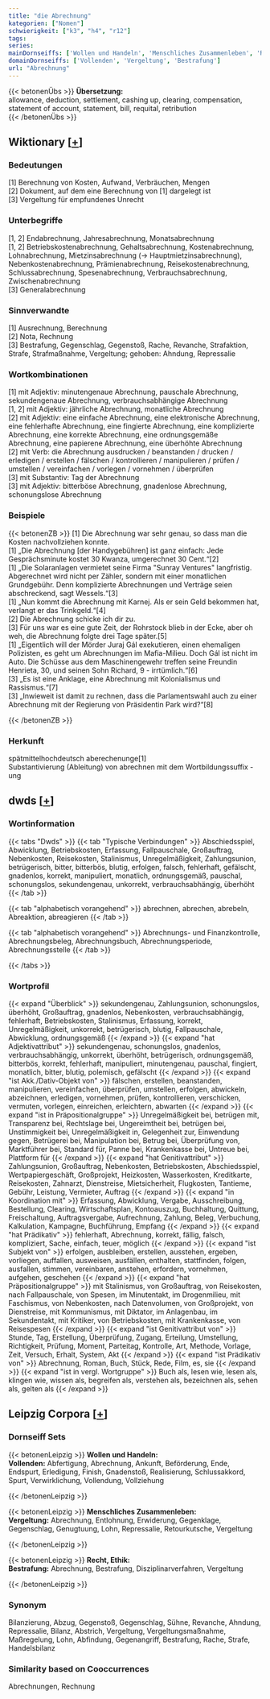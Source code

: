 ```yaml
---
title: "die Abrechnung"
kategorien: ["Nomen"]
schwierigkeit: ["k3", "h4", "r12"]
tags:
series:
mainDornseiffs: ['Wollen und Handeln', 'Menschliches Zusammenleben', 'Recht, Ethik']
domainDornseiffs: ['Vollenden', 'Vergeltung', 'Bestrafung']
url: "Abrechnung"
---
```


{{< betonenÜbs >}}
**Übersetzung:**  
allowance, deduction, settlement, cashing up, clearing, compensation, statement of account, statement, bill, requital, retribution  
{{< /betonenÜbs >}}

## Wiktionary [[+](https://de.wiktionary.org/wiki/Abrechnung)]

### Bedeutungen
[1] Berechnung von Kosten, Aufwand, Verbräuchen, Mengen  
[2] Dokument, auf dem eine Berechnung von [1] dargelegt ist  
[3] Vergeltung für empfundenes Unrecht  

### Unterbegriffe
[1, 2] Endabrechnung, Jahresabrechnung, Monatsabrechnung  
[1, 2] Betriebskostenabrechnung, Gehaltsabrechnung, Kostenabrechnung, Lohnabrechnung, Mietzinsabrechnung (→ Hauptmietzinsabrechnung), Nebenkostenabrechnung, Prämienabrechnung, Reisekostenabrechnung, Schlussabrechnung, Spesenabrechnung, Verbrauchsabrechnung, Zwischenabrechnung  
[3] Generalabrechnung  

### Sinnverwandte
[1] Ausrechnung, Berechnung  
[2] Nota, Rechnung  
[3] Bestrafung, Gegenschlag, Gegenstoß, Rache, Revanche, Strafaktion, Strafe, Strafmaßnahme, Vergeltung; gehoben: Ahndung, Repressalie  

### Wortkombinationen
[1] mit Adjektiv: minutengenaue Abrechnung, pauschale Abrechnung, sekundengenaue Abrechnung, verbrauchsabhängige Abrechnung  
[1, 2] mit Adjektiv: jährliche Abrechnung, monatliche Abrechnung  
[2] mit Adjektiv: eine einfache Abrechnung, eine elektronische Abrechnung, eine fehlerhafte Abrechnung, eine fingierte Abrechnung, eine komplizierte Abrechnung, eine korrekte Abrechnung, eine ordnungsgemäße Abrechnung, eine papierene Abrechnung, eine überhöhte Abrechnung  
[2] mit Verb: die Abrechnung ausdrucken / beanstanden / drucken / erledigen / erstellen / fälschen / kontrollieren / manipulieren / prüfen / umstellen / vereinfachen / vorlegen / vornehmen / überprüfen  
[3] mit Substantiv: Tag der Abrechnung  
[3] mit Adjektiv: bitterböse Abrechnung, gnadenlose Abrechnung, schonungslose Abrechnung  

### Beispiele
{{< betonenZB >}}
[1] Die Abrechnung war sehr genau, so dass man die Kosten nachvollziehen konnte.  
[1] „Die Abrechnung [der Handygebühren] ist ganz einfach: Jede Gesprächsminute kostet 30 Kwanza, umgerechnet 30 Cent.“[2]  
[1] „Die Solaranlagen vermietet seine Firma "Sunray Ventures" langfristig. Abgerechnet wird nicht per Zähler, sondern mit einer monatlichen Grundgebühr. Denn komplizierte Abrechnungen und Verträge seien abschreckend, sagt Wessels.“[3]  
[1] „Nun kommt die Abrechnung mit Karnej. Als er sein Geld bekommen hat, verlangt er das Trinkgeld.“[4]  
[2] Die Abrechnung schicke ich dir zu.  
[3] Für uns war es eine gute Zeit, der Rohrstock blieb in der Ecke, aber oh weh, die Abrechnung folgte drei Tage später.[5]  
[1] „Eigentlich will der Mörder Juraj Gál exekutieren, einen ehemaligen Polizisten, es geht um Abrechnungen im Mafia-Milieu. Doch Gál ist nicht im Auto. Die Schüsse aus dem Maschinengewehr treffen seine Freundin Henrieta, 30, und seinen Sohn Richard, 9 - irrtümlich.“[6]  
[3] „Es ist eine Anklage, eine Abrechnung mit Kolonialismus und Rassismus.“[7]  
[3] „Inwieweit ist damit zu rechnen, dass die Parlamentswahl auch zu einer Abrechnung mit der Regierung von Präsidentin Park wird?“[8]  

{{< /betonenZB >}}
### Herkunft
spätmittelhochdeutsch aberechenunge[1]  
Substantivierung (Ableitung) von abrechnen mit dem Wortbildungssuffix -ung  



## dwds [[+](https://www.dwds.de/wb/Abrechnung)]

### Wortinformation
{{< tabs "Dwds" >}}
{{< tab "Typische Verbindungen" >}}
Abschiedsspiel, Abwicklung, Betriebskosten, Erfassung, Fallpauschale, Großauftrag, Nebenkosten, Reisekosten, Stalinismus, Unregelmäßigkeit, Zahlungsunion, betrügerisch, bitter, bitterbös, blutig, erfolgen, falsch, fehlerhaft, gefälscht, gnadenlos, korrekt, manipuliert, monatlich, ordnungsgemäß, pauschal, schonungslos, sekundengenau, unkorrekt, verbrauchsabhängig, überhöht
{{< /tab >}}

{{< tab "alphabetisch vorangehend" >}}
abrechnen, abrechen, abrebeln, Abreaktion, abreagieren
{{< /tab >}}

{{< tab "alphabetisch vorangehend" >}}
Abrechnungs- und Finanzkontrolle, Abrechnungsbeleg, Abrechnungsbuch, Abrechnungsperiode, Abrechnungsstelle
{{< /tab >}}

{{< /tabs >}}

### Wortprofil
{{< expand "Überblick" >}} sekundengenau, Zahlungsunion, schonungslos, überhöht, Großauftrag, gnadenlos, Nebenkosten, verbrauchsabhängig, fehlerhaft, Betriebskosten, Stalinismus, Erfassung, korrekt, Unregelmäßigkeit, unkorrekt, betrügerisch, blutig, Fallpauschale, Abwicklung, ordnungsgemäß {{< /expand >}}
{{< expand "hat Adjektivattribut" >}} sekundengenau, schonungslos, gnadenlos, verbrauchsabhängig, unkorrekt, überhöht, betrügerisch, ordnungsgemäß, bitterbös, korrekt, fehlerhaft, manipuliert, minutengenau, pauschal, fingiert, monatlich, bitter, blutig, polemisch, gefälscht {{< /expand >}}
{{< expand "ist Akk./Dativ-Objekt von" >}} fälschen, erstellen, beanstanden, manipulieren, vereinfachen, überprüfen, umstellen, erfolgen, abwickeln, abzeichnen, erledigen, vornehmen, prüfen, kontrollieren, verschicken, vermuten, vorlegen, einreichen, erleichtern, abwarten {{< /expand >}}
{{< expand "ist in Präpositionalgruppe" >}} Unregelmäßigkeit bei, betrügen mit, Transparenz bei, Rechtslage bei, Ungereimtheit bei, betrügen bei, Unstimmigkeit bei, Unregelmäßigkeit in, Gelegenheit zur, Einwendung gegen, Betrügerei bei, Manipulation bei, Betrug bei, Überprüfung von, Marktführer bei, Standard für, Panne bei, Krankenkasse bei, Untreue bei, Plattform für {{< /expand >}}
{{< expand "hat Genitivattribut" >}} Zahlungsunion, Großauftrag, Nebenkosten, Betriebskosten, Abschiedsspiel, Wertpapiergeschäft, Großprojekt, Heizkosten, Wasserkosten, Kreditkarte, Reisekosten, Zahnarzt, Dienstreise, Mietsicherheit, Flugkosten, Tantieme, Gebühr, Leistung, Vermieter, Auftrag {{< /expand >}}
{{< expand "in Koordination mit" >}} Erfassung, Abwicklung, Vergabe, Ausschreibung, Bestellung, Clearing, Wirtschaftsplan, Kontoauszug, Buchhaltung, Quittung, Freischaltung, Auftragsvergabe, Aufrechnung, Zahlung, Beleg, Verbuchung, Kalkulation, Kampagne, Buchführung, Empfang {{< /expand >}}
{{< expand "hat Prädikativ" >}} fehlerhaft, Abrechnung, korrekt, fällig, falsch, kompliziert, Sache, einfach, teuer, möglich {{< /expand >}}
{{< expand "ist Subjekt von" >}} erfolgen, ausbleiben, erstellen, ausstehen, ergeben, vorliegen, auffallen, ausweisen, ausfällen, enthalten, stattfinden, folgen, ausfallen, stimmen, vereinbaren, anstehen, erfordern, vornehmen, aufgehen, geschehen {{< /expand >}}
{{< expand "hat Präpositionalgruppe" >}} mit Stalinismus, von Großauftrag, von Reisekosten, nach Fallpauschale, von Spesen, im Minutentakt, im Drogenmilieu, mit Faschismus, von Nebenkosten, nach Datenvolumen, von Großprojekt, von Dienstreise, mit Kommunismus, mit Diktator, im Anlagenbau, im Sekundentakt, mit Kritiker, von Betriebskosten, mit Krankenkasse, von Reisespesen {{< /expand >}}
{{< expand "ist Genitivattribut von" >}} Stunde, Tag, Erstellung, Überprüfung, Zugang, Erteilung, Umstellung, Richtigkeit, Prüfung, Moment, Parteitag, Kontrolle, Art, Methode, Vorlage, Zeit, Versuch, Erhalt, System, Akt {{< /expand >}}
{{< expand "ist Prädikativ von" >}} Abrechnung, Roman, Buch, Stück, Rede, Film, es, sie {{< /expand >}}
{{< expand "ist in vergl. Wortgruppe" >}} Buch als, lesen wie, lesen als, klingen wie, wissen als, begreifen als, verstehen als, bezeichnen als, sehen als, gelten als {{< /expand >}}

## Leipzig Corpora [[+](https://corpora.uni-leipzig.de/en/res?word=Abrechnung&corpusId=deu_newscrawl-public_2018)]

### Dornseiff Sets
{{< betonenLeipzig >}}
**Wollen und Handeln:**  
**Vollenden:** Abfertigung, Abrechnung, Ankunft, Beförderung, Ende, Endspurt, Erledigung, Finish, Gnadenstoß, Realisierung, Schlussakkord, Spurt, Verwirklichung, Vollendung, Vollziehung  

{{< /betonenLeipzig >}}


{{< betonenLeipzig >}}
**Menschliches Zusammenleben:**  
**Vergeltung:** Abrechnung, Entlohnung, Erwiderung, Gegenklage, Gegenschlag, Genugtuung, Lohn, Repressalie, Retourkutsche, Vergeltung  

{{< /betonenLeipzig >}}


{{< betonenLeipzig >}}
**Recht, Ethik:**  
**Bestrafung:** Abrechnung, Bestrafung, Disziplinarverfahren, Vergeltung  

{{< /betonenLeipzig >}}

### Synonym
Bilanzierung, Abzug, Gegenstoß, Gegenschlag, Sühne, Revanche, Ahndung, Repressalie, Bilanz, Abstrich, Vergeltung, Vergeltungsmaßnahme, Maßregelung, Lohn, Abfindung, Gegenangriff, Bestrafung, Rache, Strafe, Handelsbilanz


### Similarity based on Cooccurrences
Abrechnungen, Rechnung

